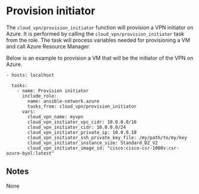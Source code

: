 # Provision initiator
The `cloud_vpn/provision_initiator` function will provision a VPN initiator
on Azure.
It is performed by calling the `cloud_vpn/provision_initiator` task from the role.
The task will process variables needed for provisioning a VM and call Azure Resource Manager.

Below is an example to provision a VM that will be the initiator of the VPN on Azure.

```
- hosts: localhost

  tasks:
    - name: Provision initiator
      include_role:
        name: ansible-network.azure
        tasks_from: cloud_vpn/provision_initiator
      vars:
        cloud_vpn_name: myvpn
        cloud_vpn_initiator_vpc_cidr: 10.0.0.0/16
        cloud_vpn_initiator_cidr: 10.0.0.0/24
        cloud_vpn_initiator_private_ip: 10.0.0.10
        cloud_vpn_initiator_ssh_private_key_file: /my/path/to/my/key
        cloud_vpn_initiator_instance_size: Standard_D2_V2
        cloud_vpn_initiator_image_id: "cisco:cisco-csr-1000v:csr-azure-byol:latest"
```

## Notes
None
